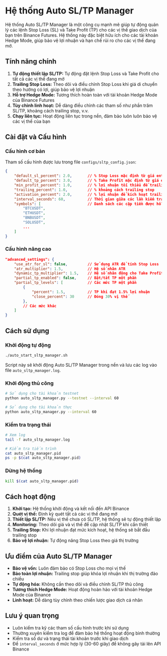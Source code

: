 # Hệ thống Auto SL/TP Manager

Hệ thống Auto SL/TP Manager là một công cụ mạnh mẽ giúp tự động quản lý các lệnh Stop Loss (SL) và Take Profit (TP) cho các vị thế giao dịch của bạn trên Binance Futures. Hệ thống này đặc biệt hữu ích cho các tài khoản Hedge Mode, giúp bảo vệ lợi nhuận và hạn chế rủi ro cho các vị thế đang mở.

## Tính năng chính

1. **Tự động thiết lập SL/TP:** Tự động đặt lệnh Stop Loss và Take Profit cho tất cả các vị thế đang mở
2. **Trailing Stop Loss:** Theo dõi và điều chỉnh Stop Loss khi giá di chuyển theo hướng có lợi, giúp bảo vệ lợi nhuận
3. **Hỗ trợ Hedge Mode:** Tương thích hoàn toàn với tài khoản Hedge Mode của Binance Futures
4. **Tùy chỉnh linh hoạt:** Dễ dàng điều chỉnh các tham số như phần trăm SL/TP, khoảng cách trailing stop, v.v.
5. **Chạy liên tục:** Hoạt động liên tục trong nền, đảm bảo luôn luôn bảo vệ các vị thế của bạn

## Cài đặt và Cấu hình

### Cấu hình cơ bản

Tham số cấu hình được lưu trong file `configs/sltp_config.json`:

```json
{
    "default_sl_percent": 2.0,       // % Stop Loss mặc định từ giá entry
    "default_tp_percent": 3.0,       // % Take Profit mặc định từ giá entry
    "min_profit_percent": 1.0,       // % lợi nhuận tối thiểu để trailing stop
    "trailing_percent": 1.0,         // % khoảng cách trailing stop
    "activation_percent": 2.0,       // % lợi nhuận để kích hoạt trailing stop
    "interval_seconds": 60,          // Thời gian giữa các lần kiểm tra (giây)
    "symbols": [                     // Danh sách các cặp tiền được hỗ trợ
        "BTCUSDT",
        "ETHUSDT", 
        "BNBUSDT",
        "SOLUSDT",
        ...
    ]
}
```

### Cấu hình nâng cao

```json
"advanced_settings": {
    "use_atr_for_sl": false,         // Sử dụng ATR để tính Stop Loss
    "atr_multiplier": 1.5,           // Hệ số nhân ATR
    "dynamic_tp_multiplier": 1.5,    // Hệ số nhân động cho Take Profit
    "partial_tp_enabled": false,     // Bật/tắt TP một phần
    "partial_tp_levels": [           // Các mức TP một phần
        {
            "percent": 1.5,          // TP khi đạt 1.5% lợi nhuận
            "close_percent": 30      // Đóng 30% vị thế
        },
        // Các mức khác
    ]
}
```

## Cách sử dụng

### Khởi động tự động

```bash
./auto_start_sltp_manager.sh
```

Script này sẽ khởi động Auto SL/TP Manager trong nền và lưu các log vào file `auto_sltp_manager.log`.

### Khởi động thủ công

```bash
# Sử dụng cho tài khoản testnet
python auto_sltp_manager.py --testnet --interval 60

# Sử dụng cho tài khoản thực
python auto_sltp_manager.py --interval 60
```

### Kiểm tra trạng thái

```bash
# Xem log
tail -f auto_sltp_manager.log

# Kiểm tra tiến trình
cat auto_sltp_manager.pid
ps -p $(cat auto_sltp_manager.pid)
```

### Dừng hệ thống

```bash
kill $(cat auto_sltp_manager.pid)
```

## Cách hoạt động

1. **Khởi tạo:** Hệ thống khởi động và kết nối đến API Binance
2. **Quét vị thế:** Định kỳ quét tất cả các vị thế đang mở
3. **Thiết lập SL/TP:** Nếu vị thế chưa có SL/TP, hệ thống sẽ tự động thiết lập
4. **Monitoring:** Theo dõi giá và vị thế để cập nhật SL/TP khi cần thiết
5. **Trailing Stop:** Khi lợi nhuận đạt mức kích hoạt, hệ thống sẽ bắt đầu trailing stop
6. **Bảo vệ lợi nhuận:** Tự động nâng Stop Loss theo giá thị trường

## Ưu điểm của Auto SL/TP Manager

- **Bảo vệ vốn:** Luôn đảm bảo có Stop Loss cho mọi vị thế
- **Bảo toàn lợi nhuận:** Trailing stop giúp khóa lợi nhuận khi thị trường đảo chiều
- **Tự động hóa:** Không cần theo dõi và điều chỉnh SL/TP thủ công
- **Tương thích Hedge Mode:** Hoạt động hoàn hảo với tài khoản Hedge Mode của Binance
- **Linh hoạt:** Dễ dàng tùy chỉnh theo chiến lược giao dịch cá nhân

## Lưu ý quan trọng

- Luôn kiểm tra kỹ các tham số cấu hình trước khi sử dụng
- Thường xuyên kiểm tra log để đảm bảo hệ thống hoạt động bình thường
- Kiểm tra số dư và trạng thái tài khoản trước khi giao dịch
- Để `interval_seconds` ở mức hợp lý (30-60 giây) để không gây tải lên API Binance